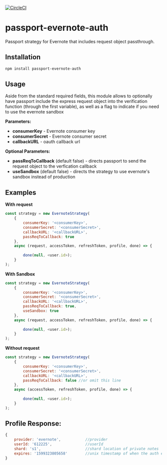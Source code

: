 [![CircleCI](https://circleci.com/gh/jnbarlow/passport-evernote-auth.svg?style=shield)](https://circleci.com/gh/jnbarlow/passport-evernote-auth)

# passport-evernote-auth
Passport strategy for Evernote that includes request object passthrough.

## Installation
```bash
npm install passport-evernote-auth
```

## Usage
Aside from the standard required fields, this module allows to optionally have passport include the express request object into the verification function (through the first variable), as well as a flag to indicate if you need to use the evernote sandbox

**Parameters:**
- **consumerKey** - Evernote consumer key 
- **consumerSecret** - Evernote consumer secret
- **callbackURL** - oauth callback url

**Optional Parameters:**
- **passReqToCallback** (default false) - directs passport to send the request object to the verfication callback
- **useSandbox** (default false)        - directs the strategy to use evernote's sandbox instead of production 

## Examples

**With request**
```javascript
const strategy = new EvernoteStrategy(
    {
        consumerKey: '<consumerKey>',
        consumerSecret: '<consumerSecret>',
        callbackURL: '<callbackURL>',
        passReqToCallback: true
    },
    async (request, accessToken, refreshToken, profile, done) => {
        
        done(null, <user.id>);
    }
);
```

**With Sandbox**
```javascript
const strategy = new EvernoteStrategy(
    {
        consumerKey: '<consumerKey>',
        consumerSecret: '<consumerSecret>',
        callbackURL: '<callbackURL>',
        passReqToCallback: true,
        useSandbox: true
    },
    async (request, accessToken, refreshToken, profile, done) => {
        
        done(null, <user.id>);
    }
);
```

**Without request**
```javascript
const strategy = new EvernoteStrategy(
    {
        consumerKey: '<consumerKey>',
        consumerSecret: '<consumerSecret>',
        callbackURL: '<callbackURL>',
        passReqToCallback: false //or omit this line
    },
    async (accessToken, refreshToken, profile, done) => {
        
        done(null, <user.id>);
    }
);
```

## Profile Response:
```javascript
{
    provider: 'evernote',           //provider
    userId: '612225',               //userId
    shard: 's1',                    //shard location of private notes
    expires: '1599323805658'        //unix timestamp of when the auth expires
}
```
